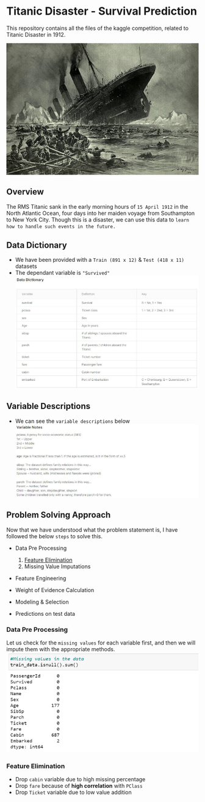 # Titanic Disaster - Survival Prediction

This repository contains all the files of the kaggle competition, related to Titanic Disaster in 1912.

![Titanic Sink](images/Titanic_Sink.jpg)

## Overview
The RMS Titanic sank in the early morning hours of ```15 April 1912``` in the North Atlantic Ocean, four days into her maiden voyage from Southampton to New York City. Though this is a disaster, we can use this data to ```learn how to handle such events in the future.```

## Data Dictionary
- We have been provided with a ```Train (891 x 12)``` & ```Test (418 x 11)``` datasets
- The dependant variable is `````"Survived"`````
![Data Dictionary](images/Data_Dictionary.JPG)
  
## Variable Descriptions
- We can see the ```variable descriptions``` below
![Variables](images/Variable_Notes.JPG)

## Problem Solving Approach
Now that we have understood what the problem statement is, I have followed the below ```steps``` to solve this.
- Data Pre Processing
  1. [Feature Elimination](#feature-elimination)
  2. Missing Value Imputations
  
- Feature Engineering
- Weight of Evidence Calculation
- Modeling & Selection
- Predictions on test data

### Data Pre Processing

Let us check for the ```missing values``` for each variable first, and then we will impute them with the appropriate methods. 
![Missing](images/Missing_Train.PNG)

### Feature Elimination
- Drop ```cabin``` variable due to high missing percentage
- Drop ```fare``` because of **high correlation** with ```PClass```
- Drop ```Ticket``` variable due to low value addition

